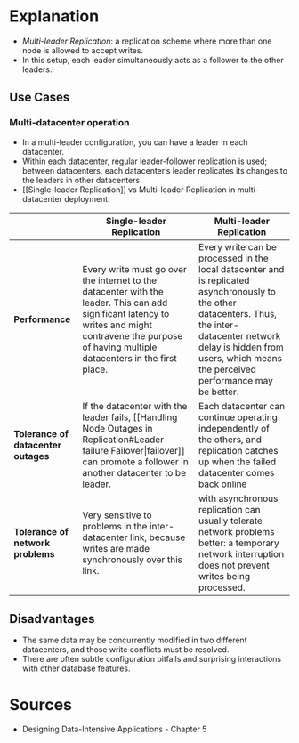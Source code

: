 # Explanation
- *Multi-leader Replication*: a replication scheme where more than one node is allowed to accept writes.
- In this setup, each leader simultaneously acts as a follower to the other leaders.

## Use Cases

### Multi-datacenter operation
- In a multi-leader configuration, you can have a leader in each datacenter.
- Within each datacenter, regular leader-follower replication is used; between datacenters, each datacenter’s leader replicates its changes to the leaders in other datacenters.
- [[Single-leader Replication]] vs Multi-leader Replication in multi-datacenter deployment: 

|                                     | Single-leader Replication                                                                                                                                                                               | Multi-leader Replication                                                                                                                                                                                                                |
| ----------------------------------- | ------------------------------------------------------------------------------------------------------------------------------------------------------------------------------------------------------- | --------------------------------------------------------------------------------------------------------------------------------------------------------------------------------------------------------------------------------------- |
| **Performance**                     | Every write must go over the internet to the datacenter with the leader. This can add significant latency to writes and might contravene the purpose of having multiple datacenters in the first place. | Every write can be processed in the local datacenter and is replicated asynchronously to the other datacenters. Thus, the inter-<br>datacenter network delay is hidden from users, which means the perceived performance may be better. |
| **Tolerance of datacenter outages** | If the datacenter with the leader fails, [[Handling Node Outages in Replication#Leader failure Failover\|failover]] can promote a follower in another datacenter to be leader.                          | Each datacenter can continue operating independently of the others, and replication catches up when the failed datacenter comes back online                                                                                             |
| **Tolerance of network problems**   | Very sensitive to problems in the inter-datacenter link, because writes are made synchronously over this link.                                                                                          | with asynchronous replication can usually tolerate network problems better: a temporary network interruption does not prevent writes being processed.                                                                                   |


## Disadvantages
- The same data may be concurrently modified in two different datacenters, and those write conflicts must be resolved.
- There are often subtle configuration pitfalls and surprising interactions with other database features.

# Sources
- Designing Data-Intensive Applications - Chapter 5
